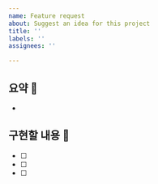 ```yaml
---
name: Feature request
about: Suggest an idea for this project
title: ''
labels: ''
assignees: ''

---
```


## 요약 📝

-

## 구현할 내용 💭

- [ ] 
- [ ] 
- [ ]
